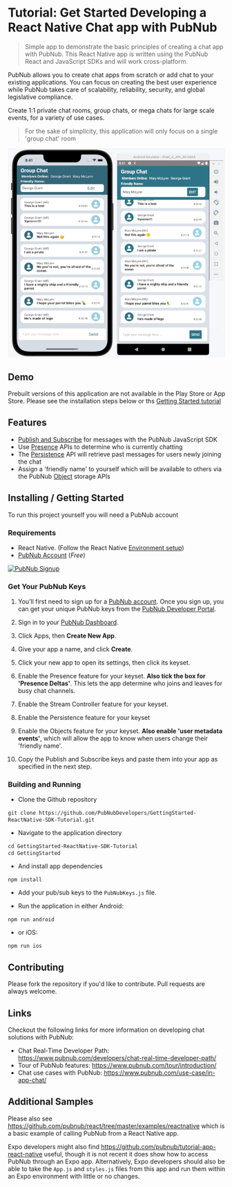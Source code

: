 # Tutorial: Get Started Developing a React Native Chat app with PubNub

> Simple app to demonstrate the basic principles of creating a chat app with PubNub.  This React Native app is written using the PubNub React and JavaScript SDKs and will work cross-platform.

PubNub allows you to create chat apps from scratch or add chat to your existing applications. You can focus on creating the best user experience while PubNub takes care of scalability, reliability, security, and global legislative compliance.

Create 1:1 private chat rooms, group chats, or mega chats for large scale events, for a variety of use cases.

> For the sake of simplicity, this application will only focus on a single 'group chat' room

![Screenshot](https://raw.githubusercontent.com/PubNubDevelopers/GettingStarted-ReactNative-SDK-Tutorial/main/media/combined_small_white.png)

## Demo

Prebuilt versions of this application are not available in the Play Store or App Store.  Please see the installation steps below or ths [Getting Started tutorial](https://www.pubnub.com/tutorials/getting-started-chat-sdk/)

## Features

- [Publish and Subscribe](https://www.pubnub.com/docs/sdks/javascript/api-reference/publish-and-subscribe) for messages with the PubNub JavaScript SDK
- Use [Presence](https://www.pubnub.com/docs/sdks/javascript/api-reference/presence) APIs to determine who is currently chatting
- The [Persistence](https://www.pubnub.com/docs/sdks/javascript/api-reference/storage-and-playback) API will retrieve past messages for users newly joining the chat
- Assign a 'friendly name' to yourself which will be available to others via the PubNub [Object](https://www.pubnub.com/docs/sdks/javascript/api-reference/objects) storage APIs

## Installing / Getting Started

To run this project yourself you will need a PubNub account

### Requirements
- React Native.  (Follow the React Native [Environment setup](https://reactnative.dev/docs/environment-setup))  
- [PubNub Account](https://admin.pubnub.com/) (*Free*)

<a href="https://dashboard.pubnub.com/signup">
	<img alt="PubNub Signup" src="https://i.imgur.com/og5DDjf.png" width=260 height=97/>
</a>

### Get Your PubNub Keys

1. You’ll first need to sign up for a [PubNub account](https://dashboard.pubnub.com/signup/). Once you sign up, you can get your unique PubNub keys from the [PubNub Developer Portal](https://admin.pubnub.com/).

1. Sign in to your [PubNub Dashboard](https://admin.pubnub.com/).

1. Click Apps, then **Create New App**.

1. Give your app a name, and click **Create**.

1. Click your new app to open its settings, then click its keyset.

1. Enable the Presence feature for your keyset.  **Also tick the box for 'Presence Deltas'**.  This lets the app determine who joins and leaves for busy chat channels.

1. Enable the Stream Controller feature for your keyset.

1. Enable the Persistence feature for your keyset

1. Enable the Objects feature for your keyset.  **Also enable 'user metadata events'**, which will allow the app to know when users change their 'friendly name'.

1. Copy the Publish and Subscribe keys and paste them into your app as specified in the next step.

### Building and Running

- Clone the Github repository

```
git clone https://github.com/PubNubDevelopers/GettingStarted-ReactNative-SDK-Tutorial.git
```

- Navigate to the application directory

```
cd GettingStarted-ReactNative-SDK-Tutorial
cd GettingStarted
```

- And install app dependencies

```
npm install
```

- Add your pub/sub keys to the `PubNubKeys.js` file.

-  Run the application in either Android:

```
npm run android
```

- or iOS: 

```
npm run ios
```

## Contributing
Please fork the repository if you'd like to contribute. Pull requests are always welcome. 

## Links

Checkout the following links for more information on developing chat solutions with PubNub:

- Chat Real-Time Developer Path: https://www.pubnub.com/developers/chat-real-time-developer-path/
- Tour of PubNub features: https://www.pubnub.com/tour/introduction/
- Chat use cases with PubNub: https://www.pubnub.com/use-case/in-app-chat/

## Additional Samples

Please also see https://github.com/pubnub/react/tree/master/examples/reactnative which is a basic example of calling PubNub from a React Native app.

Expo developers might also find https://github.com/pubnub/tutorial-app-react-native useful, though it is not recent it does show how to access PubNub through an Expo app.  Alternatively, Expo developers should also be able to take the `App.js` and `styles.js` files from this app and run them within an Expo environment with little or no changes.

